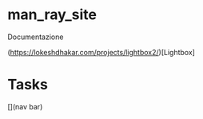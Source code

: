 # man_ray_site

Documentazione

(https://lokeshdhakar.com/projects/lightbox2/)[Lightbox]

# Tasks

[](nav bar)
[](home)
[](gallery1)
[](gallery2)